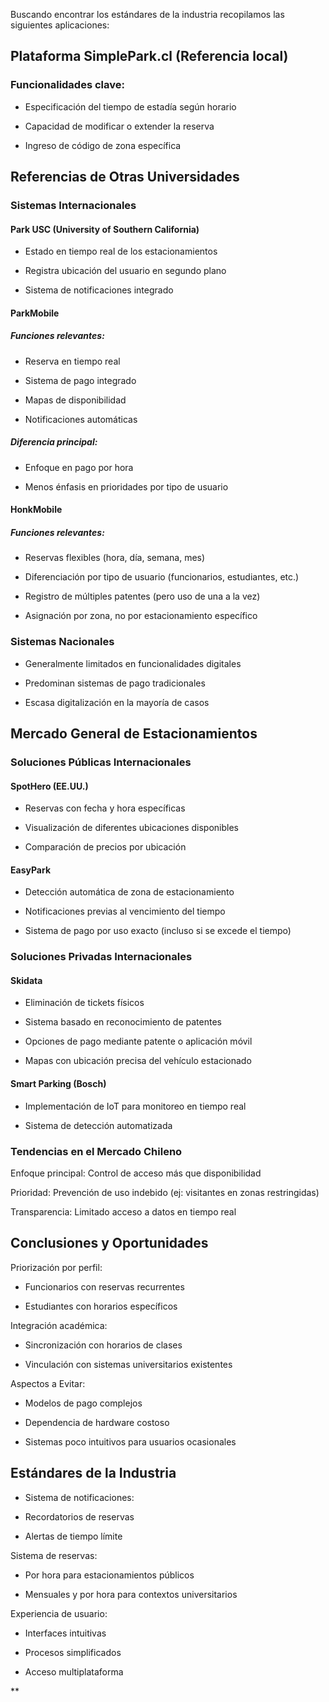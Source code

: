 
Buscando encontrar los estándares de la industria recopilamos las siguientes aplicaciones:


## Plataforma SimplePark.cl (Referencia local)

### Funcionalidades clave:

- Especificación del tiempo de estadía según horario
    

- Capacidad de modificar o extender la reserva
    

- Ingreso de código de zona específica
    

  

## Referencias de Otras Universidades

### Sistemas Internacionales

#### Park USC (University of Southern California)

- Estado en tiempo real de los estacionamientos
    

- Registra ubicación del usuario en segundo plano
    

- Sistema de notificaciones integrado
    

#### ParkMobile

##### Funciones relevantes:

- Reserva en tiempo real
    

- Sistema de pago integrado
    

- Mapas de disponibilidad
    

- Notificaciones automáticas
    

  

##### Diferencia principal:

- Enfoque en pago por hora
    

- Menos énfasis en prioridades por tipo de usuario
    

#### HonkMobile

##### Funciones relevantes:

- Reservas flexibles (hora, día, semana, mes)
    

- Diferenciación por tipo de usuario (funcionarios, estudiantes, etc.)
    

- Registro de múltiples patentes (pero uso de una a la vez)
    

- Asignación por zona, no por estacionamiento específico
    

  

### Sistemas Nacionales

- Generalmente limitados en funcionalidades digitales
    

- Predominan sistemas de pago tradicionales
    

- Escasa digitalización en la mayoría de casos
    

## Mercado General de Estacionamientos

### Soluciones Públicas Internacionales

#### SpotHero (EE.UU.)

- Reservas con fecha y hora específicas
    

- Visualización de diferentes ubicaciones disponibles
    

- Comparación de precios por ubicación
    

#### EasyPark

- Detección automática de zona de estacionamiento
    

- Notificaciones previas al vencimiento del tiempo
    

- Sistema de pago por uso exacto (incluso si se excede el tiempo)
    

  

### Soluciones Privadas Internacionales

#### Skidata

- Eliminación de tickets físicos
    

- Sistema basado en reconocimiento de patentes
    

- Opciones de pago mediante patente o aplicación móvil
    

- Mapas con ubicación precisa del vehículo estacionado
    

#### Smart Parking (Bosch)

- Implementación de IoT para monitoreo en tiempo real
    

- Sistema de detección automatizada
    

  

### Tendencias en el Mercado Chileno

Enfoque principal: Control de acceso más que disponibilidad

  

Prioridad: Prevención de uso indebido (ej: visitantes en zonas restringidas)

  

Transparencia: Limitado acceso a datos en tiempo real

  

## Conclusiones y Oportunidades

Priorización por perfil:

- Funcionarios con reservas recurrentes
    

- Estudiantes con horarios específicos
    

  

Integración académica:

- Sincronización con horarios de clases
    

- Vinculación con sistemas universitarios existentes
    

  

Aspectos a Evitar:

- Modelos de pago complejos
    

- Dependencia de hardware costoso
    
- Sistemas poco intuitivos para usuarios ocasionales
    

  

## Estándares de la Industria

- Sistema de notificaciones:
    

- Recordatorios de reservas
    

- Alertas de tiempo límite
    

  

Sistema de reservas:

- Por hora para estacionamientos públicos
    

- Mensuales y por hora para contextos universitarios
    

  

Experiencia de usuario:

- Interfaces intuitivas
    
- Procesos simplificados
    
- Acceso multiplataforma
    

**